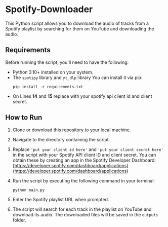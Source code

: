 # Spotify-Downloader
This Python script allows you to download the audio of tracks from a Spotify playlist by searching for them on YouTube and downloading the audio.

## Requirements

Before running the script, you'll need to have the following:

- Python 3.10+ installed on your system.
- The `spotipy` library and `yt_dlp` library  You can install it via pip:
  ```
  pip install -r requirements.txt
  ```
- On Lines **14** and **15** replace with your spotify api client id and client secret.

## How to Run

1. Clone or download this repository to your local machine.

2. Navigate to the directory containing the script.

3. Replace `'put your client id here'` and `'put your client secret here'` in the script with your Spotify API client ID and client secret. You can obtain these by creating an app in the Spotify Developer Dashboard: [https://developer.spotify.com/dashboard/applications](https://developer.spotify.com/dashboard/applications)

4. Run the script by executing the following command in your terminal:
   ```
   python main.py
   ```

5. Enter the Spotify playlist URL when prompted.

6. The script will search for each track in the playlist on YouTube and download its audio. The downloaded files will be saved in the `outputs` folder.

